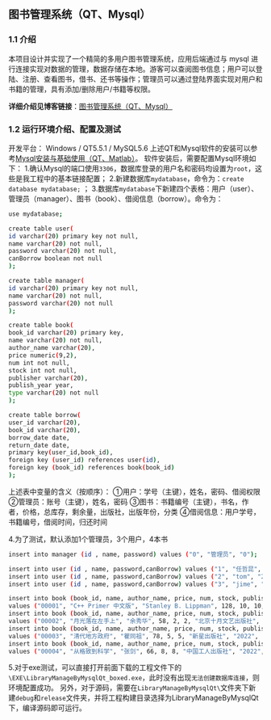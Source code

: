 ## 图书管理系统（QT、Mysql）

### 1.1 介绍

本项目设计并实现了一个精简的多用户图书管理系统，应用后端通过与 mysql 进行连接实现对数据的管理，数据存储在本地。游客可以查阅图书信息；用户可以登陆、注册、查看图书，借书、还书等操作；管理员可以通过登陆界面实现对用户和书籍的管理，具有添加/删除用户/书籍等权限。

**详细介绍见博客链接**：[图书管理系统（QT、Mysql）](https://zhekunren.gitee.io/archives/2ce88c53.html)

### 1.2 运行环境介绍、配置及测试

开发平台： Windows / QT5.5.1 / MySQL5.6
上述QT和Mysql软件的安装可以参考[Mysql安装与基础使用（QT、Matlab）](/archives/4fd3c7f0.html)。
软件安装后，需要配置Mysql环境如下：
1.确认Mysql的端口使用`3306`，数据库登录的用户名和密码均设置为`root`，这些是我工程中的基本链接配置；
2.新建数据库`mydatabase`，命令为：`create database mydatabase;` ；
3.数据库`mydatabase`下新建四个表格：用户（user）、管理员（manager）、图书（book）、借阅信息（borrow）。命令为：
```bash
use mydatabase;

create table user(
id varchar(20) primary key not null,
name varchar(20) not null,
password varchar(20) not null,
canBorrow boolean not null
);

create table manager(
id varchar(20) primary key not null,
name varchar(20) not null,
password varchar(20) not null
);

create table book(
book_id varchar(20) primary key,
name varchar(20) not null,
author_name varchar(20),
price numeric(9,2),
num int not null,
stock int not null,
publisher varchar(20),
publish_year year,
type varchar(20) not null
);

create table borrow(
user_id varchar(20),
book_id varchar(20),
borrow_date date,
return_date date,
primary key(user_id,book_id),
foreign key (user_id) references user(id),
foreign key (book_id) references book(book_id)
);
```
上述表中变量的含义（按顺序）：
①用户：学号（主键），姓名，密码、借阅权限
②管理员：账号（主键），姓名，密码
③图书：书籍编号（主键），书名，作者，价格，总库存，剩余量，出版社，出版年份，分类
④借阅信息：用户学号，书籍编号，借阅时间，归还时间

4.为了测试，默认添加1个管理员，3个用户，4本书
```bash
insert into manager (id , name, password) values ("0", "管理员", "0");

insert into user (id , name, password,canBorrow) values ("1", "任哲昆", "1",true);
insert into user (id , name, password,canBorrow) values ("2", "tom", "2",true);
insert into user (id , name, password,canBorrow) values ("3", "jime", "3",false);

insert into book (book_id, name, author_name, price, num, stock, publisher, publish_year, type) 
values ("00001", "C++ Primer 中文版", "Stanley B. Lippman", 128, 10, 10, "电子工业出版社", "2013", "计算机类");
insert into book (book_id, name, author_name, price, num, stock, publisher, publish_year, type) 
values ("00002", "月光落在左手上", "余秀华", 58, 2, 2, "北京十月文艺出版社", "2020", "文学类");
insert into book (book_id, name, author_name, price, num, stock, publisher, publish_year, type) 
values ("00003", "清代地方政府", "瞿同祖", 78, 5, 5, "新星出版社", "2022", "历史类");
insert into book (book_id, name, author_name, price, num, stock, publisher, publish_year, type) 
values ("00004", "从格致到科学", "张剑", 66, 8, 8, "中国工人出版社", "2022", "哲学类");
```

5.对于exe测试，可以直接打开前面下载的工程文件下的`\EXE\LibraryManageByMysqlQt_boxed.exe`，此时没有出现`无法创建数据库连接`，则环境配置成功。
另外，对于源码，需要在`LibraryManageByMysqlQt\`文件夹下新建`debug`和`release`文件夹，并将工程构建目录选择为LibraryManageByMysqlQt下，编译源码即可运行。